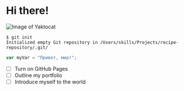 # Hi there!
![Image of Yaktocat](https://octodex.github.com/images/yaktocat.png)
```
$ git init
Initialized empty Git repository in /Users/skills/Projects/recipe-repository/.git/
```

``` javascript 
var myVar = "Привет, мир!"; 
```
- [ ] Turn on GitHub Pages
- [ ] Outline my portfolio
- [ ] Introduce myself to the world
